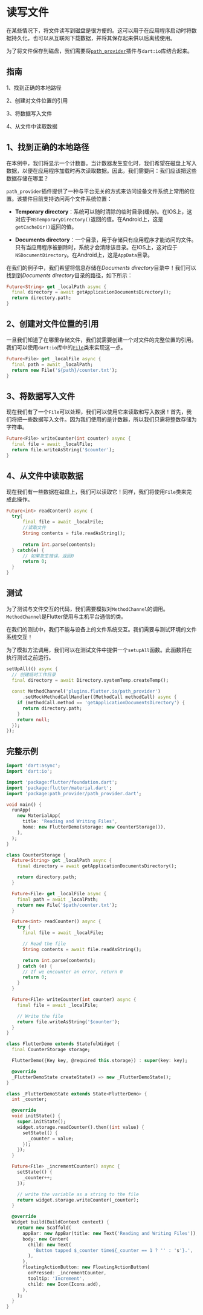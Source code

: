 # 读写文件

在某些情况下，将文件读写到磁盘是很方便的。这可以用于在应用程序启动时将数据持久化，也可以从互联网下载数据，并将其保存起来供以后离线使用。

为了将文件保存到磁盘，我们需要将[`path_provider`](https://pub.dartlang.org/packages/path_provider)插件与`dart:io`库结合起来。

## 指南

1、找到正确的本地路径

2、创建对文件位置的引用

3、将数据写入文件

4、从文件中读取数据

## 1、找到正确的本地路径

在本例中，我们将显示一个计数器。当计数器发生变化时，我们希望在磁盘上写入数据，以便在应用程序加载时再次读取数据。因此，我们需要问：我们应该把这些数据存储在哪里？

`path_provider`插件提供了一种与平台无关的方式来访问设备文件系统上常用的位置。该插件目前支持访问两个文件系统位置：

- **Temporary directory**：系统可以随时清除的临时目录(缓存)。在IOS上，这对应于`NSTemporaryDirectory()`返回的值。在Android上，这是`getCacheDir()`返回的值。

- **Documents directory**：一个目录，用于存储只有应用程序才能访问的文件。只有当应用程序被删除时，系统才会清除该目录。在IOS上，这对应于`NSDocumentDirectory`。在Android上，这是`AppData`目录。

在我们的例子中，我们希望将信息存储在*Documents directory*目录中！我们可以找到到*Documents directory*目录的路径，如下所示：

```dart
Future<String> get _localPath async {
  final directory = await getApplicationDocumentsDirectory();
  return directory.path;
}
```

## 2、创建对文件位置的引用

一旦我们知道了在哪里存储文件，我们就需要创建一个对文件的完整位置的引用。我们可以使用`dart:io`库中的[`File`](https://docs.flutter.io/flutter/dart-io/File-class.html)类来实现这一点。

```dart
Future<File> get _localFile async {
  final path = await _localPath;
  return new File('${path}/counter.txt');
}
```

## 3、将数据写入文件

现在我们有了一个`File`可以处理，我们可以使用它来读取和写入数据！首先，我们将把一些数据写入文件。因为我们使用的是计数器，所以我们只需将整数存储为字符串。

```dart
Future<File> writeCounter(int counter) async {
  final file = await _localFile;
  return file.writeAsString('$counter');
}
```

## 4、从文件中读取数据

现在我们有一些数据在磁盘上，我们可以读取它！同样，我们将使用`File`类来完成此操作。

```dart
Future<int> readConter() async {
  try{
      final file = await _localFile;
      //读取文件
      String contents = file.readAsString();
      
      return int.parse(contents);
  } catch(e) {
      // 如果发生错误，返回0
      return 0;
  }
}
```

## 测试

为了测试与文件交互的代码，我们需要模拟对`MethodChannel`的调用。`MethodChannel`是Flutter使用与主机平台通信的类。

在我们的测试中，我们不能与设备上的文件系统交互。我们需要与测试环境的文件系统交互！

为了模拟方法调用，我们可以在测试文件中提供一个`setupAll`函数。此函数将在执行测试之前运行。

```dart
setUpAll(() async {
  // 创建临时工作目录
  final directory = await Directory.systemTemp.createTemp();
  
  const MethodChannel('plugins.flutter.io/path_provider')
      .setMockMethodCallHandler((MethodCall methodCall) async {
    if (methodCall.method == 'getApplicationDocumentsDirectory') {
      return directory.path;
    }
    return null;
  });
});
```

## 完整示例

```dart
import 'dart:async';
import 'dart:io';

import 'package:flutter/foundation.dart';
import 'package:flutter/material.dart';
import 'package:path_provider/path_provider.dart';

void main() {
  runApp(
    new MaterialApp(
      title: 'Reading and Writing Files',
      home: new FlutterDemo(storage: new CounterStorage()),
    ),
  );
}

class CounterStorage {
  Future<String> get _localPath async {
    final directory = await getApplicationDocumentsDirectory();

    return directory.path;
  }

  Future<File> get _localFile async {
    final path = await _localPath;
    return new File('$path/counter.txt');
  }

  Future<int> readCounter() async {
    try {
      final file = await _localFile;

      // Read the file
      String contents = await file.readAsString();

      return int.parse(contents);
    } catch (e) {
      // If we encounter an error, return 0
      return 0;
    }
  }

  Future<File> writeCounter(int counter) async {
    final file = await _localFile;

    // Write the file
    return file.writeAsString('$counter');
  }
}

class FlutterDemo extends StatefulWidget {
  final CounterStorage storage;

  FlutterDemo({Key key, @required this.storage}) : super(key: key);

  @override
  _FlutterDemoState createState() => new _FlutterDemoState();
}

class _FlutterDemoState extends State<FlutterDemo> {
  int _counter;

  @override
  void initState() {
    super.initState();
    widget.storage.readCounter().then((int value) {
      setState(() {
        _counter = value;
      });
    });
  }

  Future<File> _incrementCounter() async {
    setState(() {
      _counter++;
    });

    // write the variable as a string to the file
    return widget.storage.writeCounter(_counter);
  }

  @override
  Widget build(BuildContext context) {
    return new Scaffold(
      appBar: new AppBar(title: new Text('Reading and Writing Files')),
      body: new Center(
        child: new Text(
          'Button tapped $_counter time${_counter == 1 ? '' : 's'}.',
        ),
      ),
      floatingActionButton: new FloatingActionButton(
        onPressed: _incrementCounter,
        tooltip: 'Increment',
        child: new Icon(Icons.add),
      ),
    );
  }
}
```